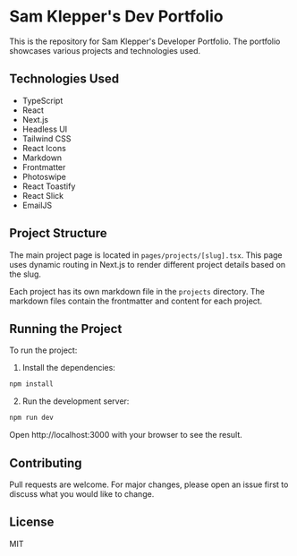 # Sam Klepper's Dev Portfolio

This is the repository for Sam Klepper's Developer Portfolio. The portfolio showcases various projects and technologies used.

## Technologies Used

- TypeScript
- React
- Next.js
- Headless UI
- Tailwind CSS
- React Icons
- Markdown
- Frontmatter
- Photoswipe
- React Toastify
- React Slick
- EmailJS

## Project Structure

The main project page is located in `pages/projects/[slug].tsx`. This page uses dynamic routing in Next.js to render different project details based on the slug.

Each project has its own markdown file in the `projects` directory. The markdown files contain the frontmatter and content for each project.

## Running the Project

To run the project:

1. Install the dependencies:

```bash
npm install
```

2. Run the development server:

```bash
npm run dev
```
Open http://localhost:3000 with your browser to see the result. 

## Contributing

Pull requests are welcome. For major changes, please open an issue first to discuss what you would like to change. 

## License

MIT